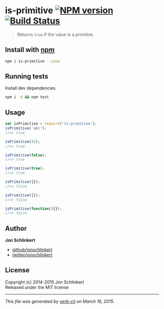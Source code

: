 # is-primitive [![NPM version](https://badge.fury.io/js/is-primitive.svg)](http://badge.fury.io/js/is-primitive)  [![Build Status](https://travis-ci.org/jonschlinkert/is-primitive.svg)](https://travis-ci.org/jonschlinkert/is-primitive) 

> Returns `true` if the value is a primitive. 




<extoc></extoc>

## Install with [npm](npmjs.org)

```bash
npm i is-primitive --save
```

## Running tests
Install dev dependencies.

```bash
npm i -d && npm test
```

## Usage

```js
var isPrimitive = require('is-primitive');
isPrimitive('abc');
//=> true

isPrimitive(42);
//=> true

isPrimitive(false);
//=> true

isPrimitive(true);
//=> true

isPrimitive({});
//=> false

isPrimitive([]);
//=> false

isPrimitive(function(){});
//=> false
```

## Author

**Jon Schlinkert**
 
+ [github/jonschlinkert](https://github.com/jonschlinkert)
+ [twitter/jonschlinkert](http://twitter.com/jonschlinkert) 

## License
Copyright (c) 2014-2015 Jon Schlinkert  
Released under the MIT license

***

_This file was generated by [verb-cli](https://github.com/assemble/verb-cli) on March 16, 2015._